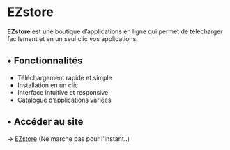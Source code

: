 # EZstore

**EZstore** est une boutique d’applications en ligne qui permet de télécharger facilement et en un seul clic vos applications.

## • Fonctionnalités
- Téléchargement rapide et simple  
- Installation en un clic  
- Interface intuitive et responsive  
- Catalogue d’applications variées  

## • Accéder au site
-> [EZstore](https://ezstore.fr) (Ne marche pas pour l'instant..)